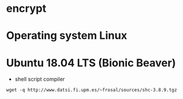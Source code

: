 # encrypt

# Operating system	Linux

# Ubuntu 18.04 LTS (Bionic Beaver)

* shell script compiler

```shell
wget -q http://www.datsi.fi.upm.es/~frosal/sources/shc-3.8.9.tgz

```
